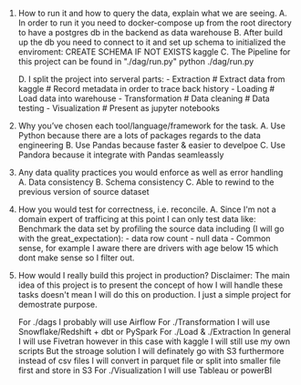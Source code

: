 1. How to run it and how to query the data, explain what we are seeing.
    A. In order to run it you need to docker-compose up from the root directory to have a postgres db in the backend as data warehouse
    B. After build up the db you need to connect to it and set up schema to initialized the enviroment:
        CREATE SCHEMA IF NOT EXISTS kaggle
    C. The Pipeline for this project can be found in "./dag/run.py"
        python  ./dag/run.py
    
    D. I split the project into serveral parts:
        - Extraction 
            # Extract data from kaggle 
            # Record metadata in order to trace back history
        - Loading
            # Load data into warehouse
        - Transformation
            # Data cleaning
            # Data testing
        - Visualization
            # Present as jupyter notebooks

2. Why you’ve chosen each tool/language/framework for the task.
    A. Use Python because there are a lots of packages regards to the data engineering
    B. Use Pandas because faster & easier to develpoe
    C. Use Pandora because it integrate with Pandas seamleassly

3. Any data quality practices you would enforce as well as error handling
    A. Data consistency 
    B. Schema consistency
    C. Able to rewind to the previous version of source dataset

4. How you would test for correctness, i.e. reconcile.
    A. Since I'm not a domain expert of trafficing at this point I can only test data like:
        Benchmark the data set by profiling the source data including (I will go with the great_expectation):
        - data row count
        - null data
        - Common sense, for example I aware there are drivers with age below 15 which dont make sense so I filter out.

5. How would I really build this project in production?
    Disclaimer: The main idea of this project is to present the concept of how I will handle these tasks doesn't mean I will do this on production. I just a simple project for demostrate purpose.

    For ./dags I probably will use Airflow 
    For ./Transformation I will use Snowflake/Redshift + dbt or PySpark
    For ./Load & ./Extraction In general I will use Fivetran however in this case with kaggle I will still use my own scripts
        But the stroage solution I will definately go with S3 furthermore instead of csv files I will convert in parquet file or split into smaller file first and store in S3
    For ./Visualization I will use Tableau or powerBI





